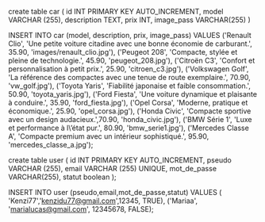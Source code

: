 create table car
(
id INT PRIMARY KEY AUTO_INCREMENT,
model VARCHAR (255),
description TEXT,
prix INT,
image_pass VARCHAR(255)
)

INSERT INTO car (model, description, prix, image_pass) VALUES
('Renault Clio', 'Une petite voiture citadine avec une bonne économie de carburant.', 35.90, 'images/renault_clio.jpg'),
('Peugeot 208', 'Compacte, stylée et pleine de technologie.', 45.90, 'peugeot_208.jpg'),
('Citroën C3', 'Confort et personnalisation à petit prix.', 25.90, 'citroen_c3.jpg'),
('Volkswagen Golf', 'La référence des compactes avec une tenue de route exemplaire.', 70.90, 'vw_golf.jpg'),
('Toyota Yaris', 'Fiabilité japonaise et faible consommation.', 50.90, 'toyota_yaris.jpg'),
('Ford Fiesta', 'Une voiture dynamique et plaisante à conduire.', 35.90, 'ford_fiesta.jpg'),
('Opel Corsa', 'Moderne, pratique et économique.', 25.90, 'opel_corsa.jpg'),
('Honda Civic', 'Compacte sportive avec un design audacieux.',70.90, 'honda_civic.jpg'),
('BMW Série 1', 'Luxe et performance à l\’état pur.', 80.90, 'bmw_serie1.jpg'),
('Mercedes Classe A', 'Compacte premium avec un intérieur sophistiqué.', 95.90, 'mercedes_classe_a.jpg');

create table user (
id INT PRIMARY KEY AUTO_INCREMENT,
pseudo VARCHAR (255),
email VARCHAR (255) UNIQUE,
mot_de_passe VARCHAR(255),
statut boolean
);


INSERT INTO user (pseudo,email,mot_de_passe,statut) VALUES (
    'Kenzi77','kenzidu77@gmail.com',12345, TRUE), ('Mariaa', 'marialucas@gmail.com', 12345678, FALSE);